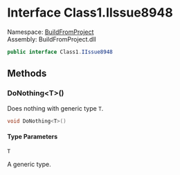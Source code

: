 ﻿# Interface Class1\.IIssue8948

Namespace: [BuildFromProject](BuildFromProject\.md)  
Assembly: BuildFromProject\.dll

```csharp
public interface Class1.IIssue8948
```

## Methods

### <a id="BuildFromProject_Class1_IIssue8948_DoNothing__1"></a>DoNothing<T\>\(\)

Does nothing with generic type <code class="typeparamref">T</code>.

```csharp
void DoNothing<T>()
```

#### Type Parameters

`T` 

A generic type.

